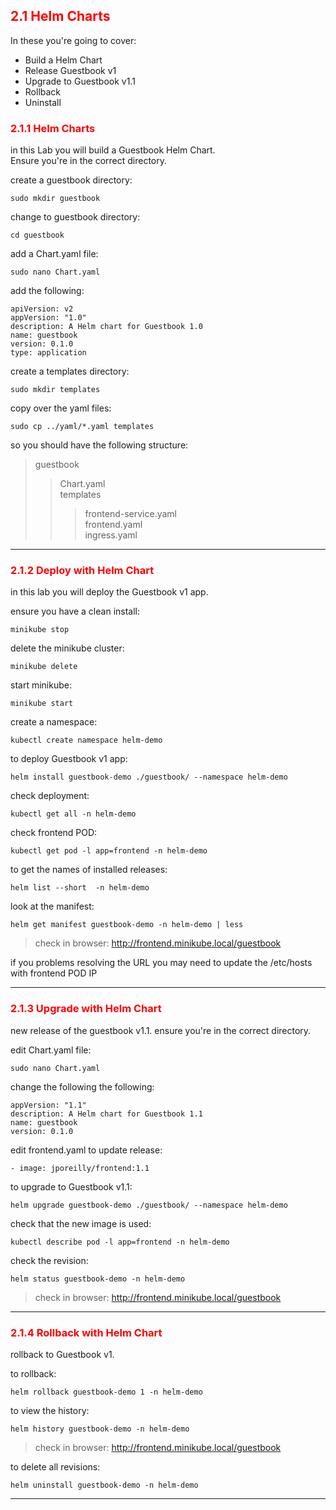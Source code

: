 ## <font color='red'> 2.1 Helm Charts </font>
In these you're going to cover:
* Build a Helm Chart
* Release Guestbook v1
* Upgrade to Guestbook v1.1
* Rollback
* Uninstall

### <font color='red'> 2.1.1 Helm Charts </font>
in this Lab you will build a Guestbook Helm Chart.  
Ensure you're in the correct directory.

create a guestbook directory:
```
sudo mkdir guestbook
```
change to guestbook directory:
```
cd guestbook
```
add a Chart.yaml file:
```
sudo nano Chart.yaml
```
add the following:
```
apiVersion: v2
appVersion: "1.0"
description: A Helm chart for Guestbook 1.0 
name: guestbook
version: 0.1.0
type: application
```
create a templates directory:
```
sudo mkdir templates
```
copy over the yaml files:
```
sudo cp ../yaml/*.yaml templates
```
so you should have the following structure:  

> guestbook  
>>   Chart.yaml  
>>   templates
>>>    frontend-service.yaml  
>>>    frontend.yaml  
>>>    ingress.yaml  


---

### <font color='red'> 2.1.2 Deploy with Helm Chart </font>
in this lab you will deploy the Guestbook v1 app.

ensure you have a clean install:
```
minikube stop
```
delete the minikube cluster:
```
minikube delete
```  
start minikube:
```
minikube start
```  

create a namespace:
```
kubectl create namespace helm-demo
```   
  
to deploy Guestbook v1 app:
```
helm install guestbook-demo ./guestbook/ --namespace helm-demo
```
check deployment:
```
kubectl get all -n helm-demo
```
check frontend POD:
```
kubectl get pod -l app=frontend -n helm-demo
```
to get the names of installed releases:
```
helm list --short  -n helm-demo
```
look at the manifest:
```
helm get manifest guestbook-demo -n helm-demo | less
```

> check in browser: http://frontend.minikube.local/guestbook

if you problems resolving the URL you may need to update the /etc/hosts with frontend POD IP

---

### <font color='red'> 2.1.3 Upgrade with Helm Chart </font>
new release of the guestbook v1.1.
ensure you're in the correct directory.

edit Chart.yaml file:
```
sudo nano Chart.yaml
```
change the following the following:
```
appVersion: "1.1"
description: A Helm chart for Guestbook 1.1 
name: guestbook
version: 0.1.0
```
edit frontend.yaml to update release:
```
- image: jporeilly/frontend:1.1
```
to upgrade to Guestbook v1.1:
```
helm upgrade guestbook-demo ./guestbook/ --namespace helm-demo
```
check that the new image is used:
```
kubectl describe pod -l app=frontend -n helm-demo
```
check the revision:
```
helm status guestbook-demo -n helm-demo
```

> check in browser: http://frontend.minikube.local/guestbook

---

### <font color='red'> 2.1.4 Rollback with Helm Chart </font>
rollback to Guestbook v1.

to rollback:
```
helm rollback guestbook-demo 1 -n helm-demo
```
to view the history:
```
helm history guestbook-demo -n helm-demo
```

> check in browser: http://frontend.minikube.local/guestbook

to delete all revisions:
```
helm uninstall guestbook-demo -n helm-demo
```

---